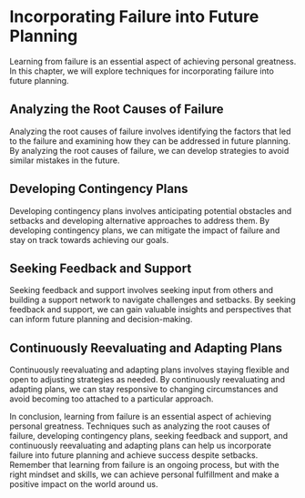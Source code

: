 Incorporating Failure into Future Planning
============================================================================

Learning from failure is an essential aspect of achieving personal greatness. In this chapter, we will explore techniques for incorporating failure into future planning.

Analyzing the Root Causes of Failure
------------------------------------

Analyzing the root causes of failure involves identifying the factors that led to the failure and examining how they can be addressed in future planning. By analyzing the root causes of failure, we can develop strategies to avoid similar mistakes in the future.

Developing Contingency Plans
----------------------------

Developing contingency plans involves anticipating potential obstacles and setbacks and developing alternative approaches to address them. By developing contingency plans, we can mitigate the impact of failure and stay on track towards achieving our goals.

Seeking Feedback and Support
----------------------------

Seeking feedback and support involves seeking input from others and building a support network to navigate challenges and setbacks. By seeking feedback and support, we can gain valuable insights and perspectives that can inform future planning and decision-making.

Continuously Reevaluating and Adapting Plans
--------------------------------------------

Continuously reevaluating and adapting plans involves staying flexible and open to adjusting strategies as needed. By continuously reevaluating and adapting plans, we can stay responsive to changing circumstances and avoid becoming too attached to a particular approach.

In conclusion, learning from failure is an essential aspect of achieving personal greatness. Techniques such as analyzing the root causes of failure, developing contingency plans, seeking feedback and support, and continuously reevaluating and adapting plans can help us incorporate failure into future planning and achieve success despite setbacks. Remember that learning from failure is an ongoing process, but with the right mindset and skills, we can achieve personal fulfillment and make a positive impact on the world around us.

